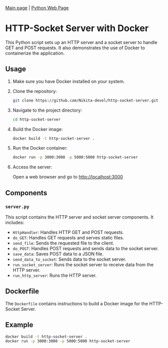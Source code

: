 [Main page](https://github.com/Nikita-devel) | [Python Web Page](https://github.com/Nikita-devel/Python_Web)

# HTTP-Socket Server with Docker

This Python script sets up an HTTP server and a socket server to handle GET and POST requests. It also demonstrates the use of Docker to containerize the application.

## Usage

1. Make sure you have Docker installed on your system.

2. Clone the repository:

    ```bash
    git clone https://github.com/Nikita-devel/http-socket-server.git
    ```

3. Navigate to the project directory:

    ```bash
    cd http-socket-server
    ```

4. Build the Docker image:

    ```bash
    docker build -t http-socket-server .
    ```

5. Run the Docker container:

    ```bash
    docker run -p 3000:3000 -p 5000:5000 http-socket-server
    ```

6. Access the server:

    Open a web browser and go to [http://localhost:3000](http://localhost:3000)

## Components

### `server.py`

This script contains the HTTP server and socket server components. It includes:

- `HttpHandler`: Handles HTTP GET and POST requests.
- `do_GET`: Handles GET requests and serves static files.
- `send_file`: Sends the requested file to the client.
- `do_POST`: Handles POST requests and sends data to the socket server.
- `save_data`: Saves POST data to a JSON file.
- `send_data_to_socket`: Sends data to the socket server.
- `run_socket_server`: Runs the socket server to receive data from the HTTP server.
- `run_http_server`: Runs the HTTP server.

## Dockerfile

The `Dockerfile` contains instructions to build a Docker image for the HTTP-Socket Server.

## Example

```bash
docker build -t http-socket-server .
docker run -p 3000:3000 -p 5000:5000 http-socket-server

 

